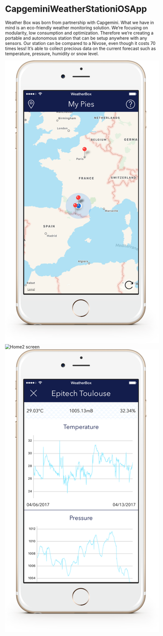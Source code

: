 # CapgeminiWeatherStationiOSApp
Weather Box was born from partnership with Capgemini. What we have in mind is an eco-friendly weather monitoring solution. We’re focusing on modularity, low consumption and optimization. Therefore we’re creating a portable and autonomous station that can be setup anywhere with any sensors. Our station can be compared to a Nivose, even though it costs 70 times less! It’s able to collect precious data on the current forecast such as temperature, pressure, humidity or snow level.

![Home1 screen](https://github.com/Charliebegood/CapgeminiWeatherStationiOSApp/blob/master/home.png)
![Home2 screen](https://github.com/Charliebegood/CapgeminiWeatherStationiOSApp/blob/master/detail.png)
![Graph screen](https://github.com/Charliebegood/CapgeminiWeatherStationiOSApp/blob/master/graph.png)
